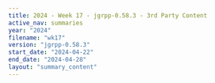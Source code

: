 ```yaml
---
title: 2024 - Week 17 - jgrpp-0.58.3 - 3rd Party Content
active_nav: summaries
year: "2024"
filename: "wk17"
version: "jgrpp-0.58.3"
start_date: "2024-04-22"
end_date: "2024-04-28"
layout: "summary_content"
---
```

